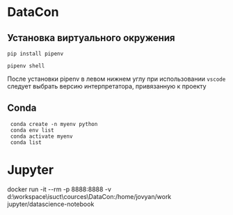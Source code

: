 # DataCon


## Установка виртуального окружения 

```shell
pip install pipenv
```

```
pipenv shell
```

После установки pipenv в левом нижнем углу при использовании `vscode` следует выбрать версию интерпретатора, привязанную к проекту

## Conda

```shell
 conda create -n myenv python
 conda env list
 conda activate myenv
 conda list
```

# Jupyter

docker run -it --rm -p 8888:8888 -v d:\\workspace\\isuct\\cources\\DataCon:/home/jovyan/work jupyter/datascience-notebook
